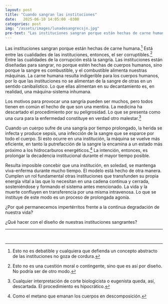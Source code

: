 ```yaml
---
layout: post
title: "Cuando sangran las instituciones"
date:   2025-06-10 14:05:00 -0300
categories: post
img: "/assets/images/lunadesangrecsjn.jpg"
pre-text: "Las instituciones sangran porque están hechas de carne humana. Está entre las cualidades de las instituciones, entonces, el ser corruptibles. Entre las cualidades de la corrupción está la sangría. Las instituciones están diseñadas para sangrar, no porque estén hechas de cuerpos humanos, sino porque la sangre es combustible, y el combustible alimenta nuestras máquinas. La carne humana resulta indigerible para los cuerpos humanos, por lo que las instituciones no se alimentan de la sangre de otras en un sentido canibalístico. Lo que ellas alimentan en su decantamiento es, entonces, una máquina-sistema inhumana."
---
```


Las instituciones sangran porque están hechas de carne humana.[^1] Está entre las cualidades de las instituciones, entonces, el ser corruptibles.[^2] Entre las cualidades de la corrupción está la sangría. Las instituciones están diseñadas para sangrar, no porque estén hechas de cuerpos humanos, sino porque la sangre es combustible, y el combustible alimenta nuestras máquinas. La carne humana resulta indigerible para los cuerpos humanos, por lo que las instituciones no se alimentan de la sangre de otras en un sentido canibalístico. Lo que ellas alimentan en su decantamiento es, en realidad, una máquina-sistema inhumana.

Los motivos para provocar una sangría pueden ser muchos, pero todos tienen en común el hecho de que son una mentira. La medicina ha descartado el procedimiento por su peligrosidad. Lo que se presenta como una cura para la enfermedad constituye en verdad otro malestar.[^3]

Cuando un cuerpo sufre de una sangría por tiempo prolongado, la herida se infecta y produce sepsis, una infección de la sangre que se esparce por todo el cuerpo. Si esto ocurre en una institución, la máquina se vuelve más eficiente, en tanto la putrefacción de la sangre la encamina a un estado más próximo a los hidrocarburos energéticos.[^4] La intención, entonces, es prolongar la decadencia institucional durante el mayor tiempo posible.

Resulta imposible concebir que una institución, en soledad, se mantenga viva-enferma durante mucho tiempo. El modelo está hecho de otra manera. Cumplen un rol fundamental otras instituciones que transfunden su propia energía vital a las que lo necesitan en una cadena continua y cerrada, sosteniéndose y formando el sistema antes mencionado. La vida y la muerte confluyen en transferencia por una misma intravenosa. Lo que se instituye de este modo es un proceso de prolongada agonía.

¿Por qué permanecemos impertérritos frente a la continua degradación de nuestra vida?

¿Qué hacer con el diseño de nuestras instituciones sangrantes?

---
<br>

[^1]:  Esto no es debatible y cualquiera que defienda un concepto abstracto de las instituciones no goza de cordura.

[^2]:  Esto no es una cuestión moral o contingente, sino que es así por diseño. No podría ser de otro modo.

[^3]:  Cualquier interpretación de corte biologicista o eugenista queda, así, descartada. El procedimiento es hipocrático.

[^4]:  Como el metano que emanan los cuerpos en descomposición.